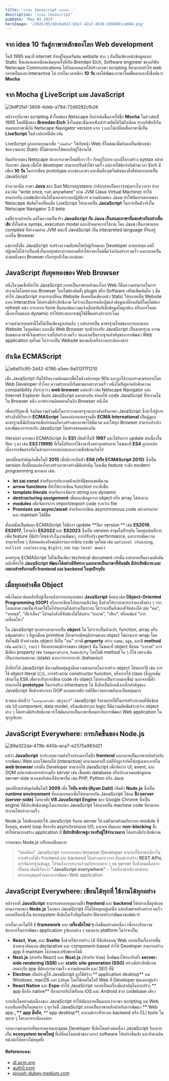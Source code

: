 ```yaml
--- 
title: 'กำเนิด Javascript แบบย่อ..'
description: 'กำเนิด Javascript'
pubDate: 'May 05 2025'
heroImage: '/2025/05/68c6a022-65e7-42a7-863b-d366891ce084.png'
---
```


## จาก idea 10 วันสู่ภาษาหลักของโลก Web development

ในปี 1995 ขณะที่ internet ยังอยู่ในยุคเริ่มต้น website ต่าง ๆ ยังเป็นเพียงหน้าข้อมูลแบบ Static ซึ่งแสดงผลเหมือนเดิมทุกครั้งที่เปิด Brendan Eich, Software engineer ของบริษัท Netscape Communications ได้รับมอบหมายให้สร้างภาษา scripting ที่สามารถทำให้ web กลายเป็นแบบ Interactive ได้ ภายในเวลาเพียง **10 วัน** เขาได้พัฒนาภาษาใหม่ขึ้นมาและตั้งชื่อมันว่า **Mocha**

## จาก Mocha สู่ LiveScript และ JavaScript
![8dff2fa1-3808-4deb-a79d-72d9282cfb26](/2025/05/8dff2fa1-3808-4deb-a79d-72d9282cfb26.png)

หลังจากที่ภาษา scripting ตัวใหม่ของ Netscape ถือกำเนิดขึ้นภายใต้ชื่อ **Mocha** ในช่วงต้นปี 1995 โดยฝีมือของ **Brendan Eich** ซึ่งในขณะนั้นเขาเพิ่งเข้าร่วมทีมได้ไม่ถึงเดือน ทางบริษัทก็เริ่มทดสอบภาษานี้กับ Netscape Navigator version แรก ๆ และได้เปลี่ยนชื่อภาษานี้เป็น **LiveScript** ในช่วงปลายปีเดียวกัน

LiveScript ถูกออกแบบมาเพื่อ `"เพิ่มชีวิต"` ให้กับหน้า Web ที่ในขณะนั้นยังคงเป็นเพียงหน้าข้อความแบบ Static ที่ไม่สามารถโต้ตอบกับผู้ใช้งานได้

ทีมบริหารของ Netscape ต้องการภาษาใหม่ที่เบา เร็ว เรียนรู้ได้ง่าย และมีโครงสร้าง syntax คล้ายกับภาษา Java เพื่อให้ developer สามารถปรับตัวได้รวดเร็ว แต่ภายใต้ข้อจำกัดด้านเวลา Eich มีเพียง **10 วัน** ในการเขียน prototype แรกของภาษา และนั่นคือจุดเริ่มต้นของสิ่งที่ต่อมากลายเป็น JavaScript

ช่วงเวลานั้น ภาษา **Java** ของ Sun Microsystems กำลังกลายเป็นดาวรุ่งพุ่งแรงในวงการ ด้วยแนวคิด "write once, run anywhere" ผ่าน JVM (Java Virtual Machine) ทำให้สามารถรัน codeเดียวกันได้ในหลายระบบปฏิบัติการ ความนิยมของ Java ทำให้ทีมการตลาดของ Netscape ตัดสินใจเปลี่ยนชื่อ LiveScript ให้กลายเป็น **JavaScript** ในการเปิดตัวจริงใน Netscape Navigator 2.0 beta

แม้ชื่อจะคล้ายกัน แต่ในความเป็นจริง **JavaScript กับ Java เป็นคนละภาษาที่แตกต่างกันอย่างสิ้นเชิง** ทั้งในด้าน syntax, execution model และเป้าหมายการใช้งาน โดย Java เป็นภาษาแบบ compiled ที่ทำงานผ่าน JVM ขณะที่ JavaScript เป็น interpreted language ที่รันอยู่ภายใน Browser 

แม้การตั้งชื่อ JavaScript จะสร้างความสับสนให้กับผู้เรียนและ Developer มาหลายยุค แต่ก็ปฏิเสธไม่ได้ว่าเป็นหนึ่งในกลยุทธ์ทางการตลาดที่ทำให้ภาษาใหม่นี้แจ้งเกิดอย่างรวดเร็ว และกลายเป็นส่วนหนึ่งของ Browser เกือบทุกตัวในเวลาต่อมา

## JavaScript กับยุคทองของ Web Browser

หนึ่งในจุดแข็งที่ทำให้ JavaScript กลายเป็นภาษาหลักของโลก Web ก็คือความสามารถในการทำงานได้โดยตรงบน Browser โดยไม่ต้องติดตั้ง plugin หรือ Software เสริมเพิ่มเติมใด ๆ นั่นทำให้ JavaScript สามารถเปลี่ยน Website ที่เคยเป็นเพียงหน้า Static ให้กลายเป็น Website แบบ Interactive ได้อย่างมีประสิทธิภาพ ไม่ว่าจะเป็นการคลิกปุ่มแล้วข้อมูลเปลี่ยนทันทีโดยไม่ต้อง refresh หน้า การกรอก form ที่แสดงข้อความแจ้งเตือนทันทีเมื่อข้อมูลไม่ถูกต้อง หรือการโหลดเนื้อหาใหม่แบบ dynamic ทำให้ประสบการณ์ผู้ใช้ดีขึ้นอย่างก้าวกระโดด

ความสามารถเหล่านี้ไม่ได้เป็นเพียงลูกเล่นเล็ก ๆ แต่กลายเป็น มาตรฐานใหม่ของการออกแบบ Website ในยุคถัดมา และเมื่อ Web Browser ทุกตัวรองรับ JavaScript เป็นมาตรฐาน ความนิยมของภาษานี้จึงแพร่กระจายไปอย่างรวดเร็ว จนกลายเป็นรากฐานสำคัญของการพัฒนา Web application ยุคใหม่ ไม่ว่าจะเป็น Website ขนาดเล็กหรือระบบระดับองค์กร

## กำเนิด ECMAScript
![e6a51c95-2d42-4786-a5ee-9a012f7f1210](/2025/05/e6a51c95-2d42-4786-a5ee-9a012f7f1210.png)

เมื่อ JavaScript เริ่มได้รับความนิยมมากขึ้นในช่วงปลายยุค 90s และถูกใช้งานอย่างแพร่หลายโดย Web Developer ทั่วโลก ความท้าทายก็เริ่มตามมาอย่างรวดเร็ว หนึ่งในปัญหาหลักคือความ compatibility กันระหว่าง **web browser** แต่ละตัว เช่น Netscape Navigator และ Internet Explorer ที่แปล JavaScript แตกต่างกัน ส่งผลให้ code JavaScript ที่ทำงานได้ใน Browser หนึ่ง อาจทำงานผิดพลาดในอีก Browser หนึ่งได้

เพื่อแก้ปัญหานี้ จึงเกิดความร่วมมือในการวางมาตรฐานกลางสำหรับภาษา JavaScript ซึ่งนำไปสู่การสร้างสิ่งที่เรียกว่า **ECMAScript** โดยองค์กรมาตรฐานชื่อ **ECMA International** เป็นผู้ดูแล มาตรฐานนี้มีเป้าหมายเพื่อกำหนดโครงสร้างของภาษาให้ชัดเจน และให้ทุก Browser สามารถอ้างอิงและพัฒนาการรองรับ JavaScript ได้อย่างสอดคล้องกัน

Version แรกของ ECMAScript คือ **ES1** เปิดตัวในปี **1997** และได้รับการ update ต่อเนื่องในปีต่อ ๆ มา เช่น **ES3 (1999)** ที่เริ่มได้รับการใช้งานจริงอย่างแพร่หลาย ในขณะที่ **ES4** ถูกยกเลิกเนื่องจากขัดแย้งกันในด้านการออกแบบและความซับซ้อนเกินไป

จุดเปลี่ยนสำคัญเกิดขึ้นในปี **2015** เมื่อมีการเปิดตัว **ES6 (หรือ ECMAScript 2015)** ซึ่งเป็น version ที่เปลี่ยนแปลงโครงสร้างภาษาอย่างมีนัยสำคัญ โดยเพิ่ม feature ระดับ modern programming มากมาย เช่น:

* **let และ const** สำหรับการประกาศตัวแปรที่มีขอบเขตชัดเจน
* **arrow functions** ที่ทำให้การเขียน function กระชับขึ้น
* **template literals** สำหรับการจัดการ string แบบ dynamic
* **destructuring assignment** เพื่อแยกข้อมูลจาก object หรือ array ได้สะดวก
* **modules** เพื่อจัดการการ import/export code ระหว่าง file
* **Promises และ async/await** สำหรับการเขียน asynchronous code อย่างอ่านง่ายและ maintain ได้ดีขึ้น

ตั้งแต่นั้นเป็นต้นมา ECMAScript ได้มีการ update **ปีละ version ** เช่น **ES2016**, **ES2017**, ไปจนถึง **ES2022** และ **ES2023** ซึ่งเป็น version ล่าสุดในปัจจุบัน โดยมุ่งเน้นที่การเพิ่ม feature ที่มีประโยชน์จริงในงานพัฒนา, การปรับปรุง performance, และการเพิ่มความสามารถใหม่ ๆ ที่สอดคล้องกับพฤติกรรมการเขียน code ยุคใหม่ เช่น `optional chaining`, `nullish coalescing`, `BigInt`, และ `top-level await`

มาตรฐาน ECMAScript ไม่ได้เป็นเพียง technical document เท่านั้น แต่กลายเป็นแรงผลักดันหลักที่ทำให้ **JavaScript พัฒนาได้อย่างมีทิศทาง และกลายเป็นภาษาที่ทันสมัย มีประสิทธิภาพ และเหมาะสำหรับงานทั้ง frontend และ backend ในยุคปัจจุบัน**

## เมื่อทุกอย่างคือ Object

หนึ่งในแนวคิดหลักที่อยู่เบื้องหลังการออกแบบของ **JavaScript** คือแนวคิด **Object-Oriented Programming (OOP)** หรือการเขียนโปรแกรมเชิงวัตถุ ซึ่งช่วยให้เราสามารถจำลองสิ่งต่าง ๆ จากโลกแห่งความเป็นจริงมาใช้ในโปรแกรมได้อย่างเป็นระบบ ไม่ว่าจะเป็นสิ่งของที่จับต้องได้ เช่น “คน”, “รถยนต์”, “สัตว์เลี้ยง” ไปจนถึงสิ่งที่จับต้องไม่ได้อย่าง “อากาศ”, “เสียง”, หรือแม้แต่ “การเคลื่อนไหว”

ใน JavaScript ทุกอย่างสามารถเป็น **object** ได้ ไม่ว่าจะเป็นตัวแปร, function, array หรือแม้แต่ค่าต่าง ๆ ที่ดูเหมือน primitive ก็สามารถมีพฤติกรรมแบบ object ได้ผ่านการ wrap โดยอัตโนมัติ ตัวอย่างเช่น object ที่เป็น "คน" อาจมี **property** อย่าง `name`, `age`, และมี **method** เช่น `walk()`, `run()` ที่บ่งบอกพฤติกรรมของ object นั้น ในขณะที่ object ที่แทน "อากาศ" อาจมีเพียง property เช่น `temperature`, `humidity` โดยไม่มี method ใด ๆ ก็ได้ เพราะมันเป็นการแทนสถานะ (state) มากกว่าการกระทำ (behavior)

สิ่งที่ทำให้ JavaScript มีความยืดหยุ่นสูงคือความสามารถในการสร้าง object ได้หลายวิธี เช่น การใช้ object literal (`{}`), การสร้างผ่าน constructor function, หรือการใช้ class (ซึ่งถูกเพิ่มเข้ามาใน ES6 เพื่อรองรับการเขียน code เชิง object ได้อย่างเป็นระบบมากขึ้น) นอกจากนี้ยังสามารถใช้ **prototype** ในการสร้าง inheritance ได้ ซึ่งถือเป็นอีกหนึ่งกลไกสำคัญของ JavaScript ที่แม้จะต่างจาก OOP แบบคลาสสิก แต่ก็มีความทรงพลังและยืดหยุ่นมาก

ด้วยแนวคิดที่ว่า `“แทบทุกอย่างคือ object”` JavaScript จึงสามารถใช้ในการสร้างระบบที่ซับซ้อน เช่น UI component, data model, หรือแม้แต่ระบบ logic ที่มีความสัมพันธ์ระหว่าง object ต่าง ๆ ได้อย่างมีประสิทธิภาพ ทำให้มันกลายเป็นภาษาที่เหมาะกับการพัฒนา Web application ในทุกรูปแบบ

## JavaScript Everywhere: การเกิดขึ้นของ Node.js
![89a322da-479b-445b-aca7-e2575a983d21](/2025/05/89a322da-479b-445b-aca7-e2575a983d21.png)

แม้ว่า **JavaScript** จะประสบความสำเร็จอย่างมากในฝั่ง **frontend** และกลายเป็นภาษาหลักสำหรับการพัฒนา Web แบบโต้ตอบได้ (interactive) มานานหลายปี แต่ก็ยังถูกจำกัดให้อยู่เฉพาะภายใน **web browser** เท่านั้น Developer สามารถใช้ JavaScript เพื่อจัดการ UI, event, และ DOM แต่หากต้องการทำงานฝั่ง server เช่น เชื่อมต่อ database หรือประมวลผลข้อมูลบน server-side พวกเขายังต้องใช้ภาษาอื่น เช่น PHP, Python หรือ Java

จุดเปลี่ยนสำคัญเกิดขึ้นในปี **2009** เมื่อ **ไรอัน ดาห์ล (Ryan Dahl)** เปิดตัว **Node.js** ซึ่งเป็น **runtime environment** ที่ออกแบบมาเพื่อให้สามารถรัน JavaScript ได้บน **ฝั่ง server (server-side)** โดยอาศัย **V8 JavaScript Engine** ของ Google Chrome ซึ่งเป็น engine ที่มีประสิทธิภาพสูงในการแปลง JavaScript ให้กลายเป็น machine code ที่สามารถทำงานได้อย่างรวดเร็ว

Node.js ไม่เพียงแต่ทำให้ JavaScript รันบน server ได้ แต่ยังมาพร้อมกับระบบ module ที่ยืดหยุ่น, event loop ที่รองรับ asynchronous I/O, และแนวคิดแบบ **non-blocking** ซึ่งทำให้สามารถสร้าง application ที่ **มีประสิทธิภาพสูง รองรับผู้ใช้จำนวนมาก** ได้อย่างมีประสิทธิภาพ

การมาของ Node.js เปรียบเสมือนการ

> "ปลดล็อก" JavaScript จากกรอบของ browser Developer สามารถใช้ภาษาเดียวในการสร้างทั้งฝั่ง frontend และ backend ได้อย่างครบวงจร ตั้งแต่การสร้าง **REST APIs**, การจัดการฐานข้อมูล, ไปจนถึงการทำงานร่วมกับระบบต่าง ๆ บน server ซึ่งทั้งหมดนี้กลายเป็นแนวคิดที่เรียกว่า **"JavaScript everywhere"** – โลกที่ภาษาเดียวสามารถครอบคลุมทุกส่วนของการพัฒนา Web application 

## JavaScript Everywhere: เขียนได้ทุกที่ ใช้งานได้ทุกอย่าง
หลังจากที่ **JavaScript** สามารถครอบคลุมงานฝั่ง **frontend** และ **backend** ได้อย่างเต็มรูปแบบผ่านการมาของ **Node.js** โลกของ JavaScript ก็ไม่ได้หยุดอยู่แค่นั้น แต่กลับขยายตัวอย่างรวดเร็ว กลายเป็นหนึ่งใน ecosystem ที่เติบโตเร็วที่สุดในประวัติศาสตร์การพัฒนาซอฟต์แวร์

ภายในเวลาไม่กี่ปี มี **framework** และ **เครื่องมือใหม่ ๆ** เกิดขึ้นอย่างต่อเนื่อง เพื่อรองรับความต้องการในการพัฒนา application รูปแบบต่าง ๆ บนหลาย platform ไม่ว่าจะเป็น:

* **React**, **Vue**, และ **Svelte** ซึ่งช่วยให้การสร้าง UI ที่ซับซ้อนบน Web กลายเป็นเรื่องง่ายขึ้น ด้วยแนวคิดแบบ declarative และ component-based ทำให้ Developer สามารถสร้าง app ที่ maintain ได้ง่ายและปรับขยายได้ดี
* **Next.js** (สำหรับ React) และ **Nuxt.js** (สำหรับ Vue) ซึ่งพัฒนาให้รองรับทั้ง **server-side rendering (SSR)** และ **static site generation (SSG)** อย่างมีประสิทธิภาพ เหมาะกับ app ที่ต้องการความเร็ว ความปลอดภัย และ SEO ที่ดี
* **Electron** เปิดประตูให้ JavaScript ถูกใช้สร้าง ** application desktop** บน Windows, macOS และ Linux โดยใช้เทคโนโลยี Web ที่ Developer คุ้นเคยอยู่แล้ว
* **React Native** และ **Expo** ทำให้ JavaScript กลายเป็นเครื่องมือสำคัญในการสร้าง ** app มือถือ native** ที่สามารถรันได้ทั้งบน iOS และ Android ด้วย codebase เดียว

การเติบโตอย่างต่อเนื่องของ JavaScript ทำให้มันกลายเป็นมากกว่าภาษา scripting บน Web แบบที่เคยเป็นในยุคแรก ๆ ทุกวันนี้ JavaScript กลายเป็นภาษาหลักสำหรับการพัฒนา ** Web app **, ** app มือถือ**, ** app desktop**, และแม้กระทั่งระบบ backend หรือ CLI tools ในหลาย ๆ โครงการระดับองค์กร

จากความสามารถที่หลากหลายและชุมชน Developer ที่เติบโตอย่างต่อเนื่อง JavaScript จึงกลายเป็น **ecosystem ขนาดใหญ่** ที่เปลี่ยนโฉมหน้าของวงการ software ไปอย่างสิ้นเชิง และยังคงเดินหน้าต่อไปอย่างไม่หยุดยั้ง

#### References:
- [dl.acm.org](https://dl.acm.org/doi/pdf/10.1145/3386327)
- [auth0.com](https://auth0.com/blog/a-brief-history-of-javascript/)
- [piyush-dubey.medium.com](https://piyush-dubey.medium.com/the-journey-of-javascript-from-mocha-to-a-web-powerhouse-63e4ee533b53)